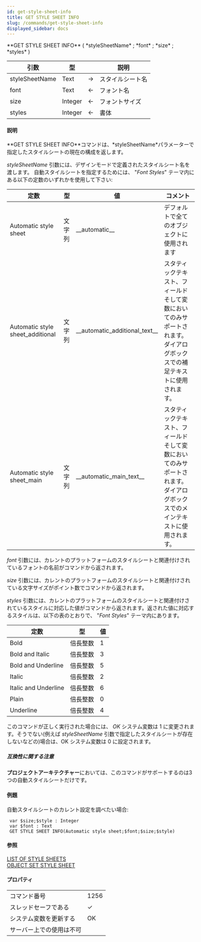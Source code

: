 ```yaml
---
id: get-style-sheet-info
title: GET STYLE SHEET INFO
slug: /commands/get-style-sheet-info
displayed_sidebar: docs
---
```


<!--REF #_command_.GET STYLE SHEET INFO.Syntax-->**GET STYLE SHEET INFO** ( *styleSheetName* ; *font* ; *size* ; *styles* )<!-- END REF-->
<!--REF #_command_.GET STYLE SHEET INFO.Params-->
| 引数 | 型 |  | 説明 |
| --- | --- | --- | --- |
| styleSheetName | Text | &#8594;  | スタイルシート名 |
| font | Text | &#8592; | フォント名 |
| size | Integer | &#8592; | フォントサイズ |
| styles | Integer | &#8592; | 書体 |

<!-- END REF-->

#### 説明 

<!--REF #_command_.GET STYLE SHEET INFO.Summary-->**GET STYLE SHEET INFO**コマンドは、*styleSheetName*パラメーターで指定したスタイルシートの現在の構成を返します。<!-- END REF--> 

*styleSheetName* 引数には、デザインモードで定義されたスタイルシート名を渡します。 自動スタイルシートを指定するためには、 "*Font Styles*" テーマ内にある以下の定数のいずれかを使用して下さい: 

| 定数                                | 型   | 値                                   | コメント                                                           |
| --------------------------------- | --- | ----------------------------------- | -------------------------------------------------------------- |
| Automatic style sheet             | 文字列 | \_\_automatic\_\_                   | デフォルトで全てのオブジェクトに使用されます                                         |
| Automatic style sheet\_additional | 文字列 | \_\_automatic\_additional\_text\_\_ | スタティックテキスト、フィールドそして変数においてのみサポートされます。ダイアログボックスでの補足テキストに使用されます。  |
| Automatic style sheet\_main       | 文字列 | \_\_automatic\_main\_text\_\_       | スタティックテキスト、フィールドそして変数においてのみサポートされます。ダイアログボックスでのメインテキストに使用されます。 |

*font* 引数には、カレントのプラットフォームのスタイルシートと関連付けされているフォントの名前がコマンドから返されます。

*size* 引数には、カレントのプラットフォームのスタイルシートと関連付けされている文字サイズがポイント数でコマンドから返されます。

*styles* 引数には、カレントのプラットフォームのスタイルシートと関連付けされているスタイルに対応した値がコマンドから返されます。返された値に対応するスタイルは、以下の表のとおりで、 "*Font Styles*" テーマ内にあります。

| 定数                   | 型    | 値 |
| -------------------- | ---- | - |
| Bold                 | 倍長整数 | 1 |
| Bold and Italic      | 倍長整数 | 3 |
| Bold and Underline   | 倍長整数 | 5 |
| Italic               | 倍長整数 | 2 |
| Italic and Underline | 倍長整数 | 6 |
| Plain                | 倍長整数 | 0 |
| Underline            | 倍長整数 | 4 |

このコマンドが正しく実行された場合には、 *OK* システム変数は 1 に変更されます。そうでない(例えば *styleSheetName* 引数で指定したスタイルシートが存在しないなどの)場合は、OK システム変数は 0 に設定されます。

##### 互換性に関する注意 

**プロジェクトアーキテクチャー**においては、このコマンドがサポートするのは3つの自動スタイルシートだけです。

#### 例題 

自動スタイルシートのカレント設定を調べたい場合:

```4d
 var $size;$style : Integer
 var $font : Text
 GET STYLE SHEET INFO(Automatic style sheet;$font;$size;$style)
```

#### 参照 

[LIST OF STYLE SHEETS](list-of-style-sheets.md)  
[OBJECT SET STYLE SHEET](object-set-style-sheet.md)  

#### プロパティ
|  |  |
| --- | --- |
| コマンド番号 | 1256 |
| スレッドセーフである | &check; |
| システム変数を更新する | OK |
| サーバー上での使用は不可 ||


